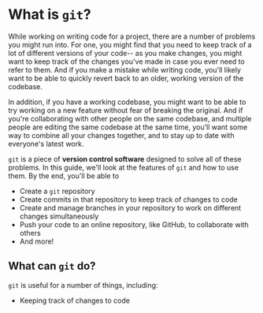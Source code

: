 # What is `git`?

While working on writing code for a project, there are a number of problems you might run into. For one, you might find that you need to keep track of a lot of different versions of your code-- as you make changes, you might want to keep track of the changes you've made in case you ever need to refer to them. And if you make a mistake while writing code, you'll likely want to be able to quickly revert back to an older, working version of the codebase.

In addition, if you have a working codebase, you might want to be able to try working on a new feature without fear of breaking the original. And if you're collaborating with other people on the same codebase, and multiple people are editing the same codebase at the same time, you'll want some way to combine all your changes together, and to stay up to date with everyone's latest work.

`git` is a piece of **version control software** designed to solve all of these problems. In this guide, we'll look at the features of `git` and how to use them. By the end, you'll be able to

* Create a `git` repository
* Create commits in that repository to keep track of changes to code
* Create and manage branches in your repository to work on different changes simultaneously
* Push your code to an online repository, like GitHub, to collaborate with others
* And more!

## What can `git` do?

`git` is useful for a number of things, including:

* Keeping track of changes to code
